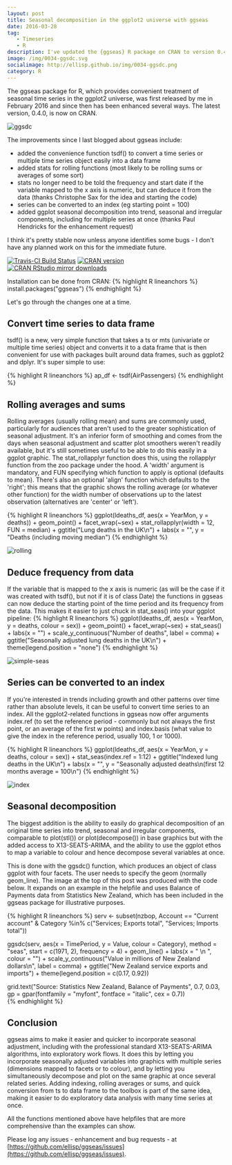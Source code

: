 ```yaml
---
layout: post
title: Seasonal decomposition in the ggplot2 universe with ggseas
date: 2016-03-28
tag: 
   - Timeseries
   - R
description: I've updated the {ggseas} R package on CRAN to version 0.4.0 and it now includes a ggplot2-based seasonal decomposition, rolling averages on the fly, and options to scale the data to an index.
image: /img/0034-ggsdc.svg
socialimage: http://ellisp.github.io/img/0034-ggsdc.png
category: R
---
```

The ggseas package for R, which provides convenient treatment of seasonal time series in the ggplot2 universe, was first released by me in February 2016 and since then has been enhanced several ways.  The latest version, 0.4.0, is now on CRAN.  

![ggsdc](/img/0034-ggsdc.svg)

The improvements since I last blogged about ggseas include:

* added the convenience function tsdf() to convert a time series or multiple time series object easily into a data frame
* added stats for rolling functions (most likely to be rolling sums or averages of some sort)
* stats no longer need to be told the frequency and start date if the variable mapped to the x axis is numeric, but can deduce it from the data (thanks Christophe Sax for the idea and starting the code)
* series can be converted to an index (eg starting point = 100)
* added ggplot seasonal decomposition into trend, seasonal and irregular components, including for multiple series at once (thanks Paul Hendricks for the enhancement request)

I think it's pretty stable now unless anyone identifies some bugs - I don't have any planned work on this for the immediate future.

[![Travis-CI Build Status](https://travis-ci.org/ellisp/ggseas.svg?branch=master)](https://travis-ci.org/ellisp/ggseas)
[![CRAN version](http://www.r-pkg.org/badges/version/ggseas)](http://www.r-pkg.org/pkg/ggseas)
[![CRAN RStudio mirror downloads](http://cranlogs.r-pkg.org/badges/ggseas)](http://www.r-pkg.org/pkg/ggseas)

Installation can be done from CRAN:
{% highlight R lineanchors %}
install.packages("ggseas")
{% endhighlight %}


Let's go through the changes one at a time.

## Convert time series to data frame

tsdf() is a new, very simple function that takes a ts or mts (univariate or multiple time series) object and converts it to a data frame that is then convenient for use with packages built around data frames, such as ggplot2 and dplyr.  It's super simple to use:

{% highlight R lineanchors %}
ap_df <- tsdf(AirPassengers)
{% endhighlight %}

## Rolling averages and sums
Rolling averages (usually rolling mean) and sums are commonly used, particularly for audiences that aren't used to the greater sophistication of seasonal adjustment.  It's an inferior form of smoothing and comes from the days when seasonal adjustment and scatter plot smoothers weren't readily available, but it's still sometimes useful to be able to do this easily in a ggplot graphic.  The stat_rollapplyr function does this, using the rollapplyr function from the zoo package under the hood.  A 'width' argument is mandatory, and FUN specifying which function to apply is optional (defaults to mean).  There's also an optional 'align' function which defaults to the 'right'; this means that the graphic shows the rolling average (or whatever other function) for the width number of observations up to the latest observation (alternatives are 'center' or 'left').

{% highlight R lineanchors %}
ggplot(ldeaths_df, aes(x = YearMon, y = deaths)) +
   geom_point() +
   facet_wrap(~sex) +
   stat_rollapplyr(width = 12, FUN = median) +
   ggtitle("Lung deaths in the UK\n") +
   labs(x = "", y = "Deaths (including moving median")
{% endhighlight %}

![rolling](/img/0034-rolling.svg)

## Deduce frequency from data
If the variable that is mapped to the x axis is numeric (as will be the case if it was created with tsdf(), but not if it is of class Date) the functions in ggseas can now deduce the starting point of the time period and its frequency from the data.  This makes it easier to just chuck in stat_seas() into your ggplot pipeline:
{% highlight R lineanchors %}
ggplot(ldeaths_df, aes(x = YearMon, y = deaths, colour = sex)) +
   geom_point() +
   facet_wrap(~sex) +
   stat_seas() +
   labs(x = "") +
   scale_y_continuous("Number of deaths", label = comma) +
   ggtitle("Seasonally adjusted lung deaths in the UK\n") +
   theme(legend.position = "none")
{% endhighlight %}

![simple-seas](/img/0034-deduce-frequency.svg)

## Series can be converted to an index
If you're interested in trends including growth and other patterns over time rather than absolute levels, it can be useful to convert time series to an index.  All the ggplot2-related functions in ggseas now offer arguments index.ref (to set the reference period - commonly but not always the first point, or an average of the first w points) and index.basis (what value to give the index in the reference period, usually 100, 1 or 1000).

{% highlight R lineanchors %}
ggplot(ldeaths_df, aes(x = YearMon, y = deaths, colour = sex)) +
   stat_seas(index.ref = 1:12) +
   ggtitle("Indexed lung deaths in the UK\n") +
   labs(x = "", y = "Seasonally adjusted deaths\n(first 12 months average = 100\n") 
{% endhighlight %}

![index](/img/0034-index.svg)

## Seasonal decomposition
The biggest addition is the ability to easily do graphical decomposition of an original time series into trend, seasonal and irregular components, comparable to plot(stl()) or plot(decompose()) in base graphics but with the added access to X13-SEATS-ARIMA, and the ability to use the ggplot ethos to map a variable to colour and hence decompose several variables at once.

This is done with the ggsdc() function, which produces an object of class ggplot with four facets.  The user needs to specify the geom (normally geom_line).  The image at the top of this post was produced with the code below.  It expands on an example in the helpfile and uses Balance of Payments data from Statistics New Zealand, which has been included in the ggseas package for illustrative purposes.

{% highlight R lineanchors %}
serv <- subset(nzbop, Account == "Current account" & 
                  Category %in% c("Services; Exports total", "Services; Imports total"))
                  
ggsdc(serv, aes(x = TimePeriod, y = Value, colour = Category),
      method = "seas", start = c(1971, 2), frequency = 4) +
   geom_line() +
   labs(x = "   \n  ", colour = "") +
   scale_y_continuous("Value in millions of New Zealand dollars\n", label = comma) +
   ggtitle("New Zealand service exports and imports") +
   theme(legend.position = c(0.17, 0.92))

   grid.text("Source: Statistics New Zealand, Balance of Payments", 0.7, 0.03,
          gp = gpar(fontfamily = "myfont", fontface = "italic", cex = 0.7))   
{% endhighlight %}

## Conclusion
ggseas aims to make it easier and quicker to incorporate seasonal adjustment, including with the professional standard X13-SEATS-ARIMA algorithms, into exploratory work flows.  It does this by letting you incorporate seasonally adjusted variables into graphics with multiple series (dimensions mapped to facets or to colour), and by letting you simultaneously decompose and plot on the same graphic at once several related series.  Adding indexing, rolling averages or sums, and quick conversion from ts to data frame to the toolbox is part of the same idea, making it easier to do exploratory data analysis with many time series at once.

All the functions mentioned above have helpfiles that are more comprehensive than the examples can show.

Please log any issues - enhancement and bug requests - at [https://github.com/ellisp/ggseas/issues](https://github.com/ellisp/ggseas/issues).